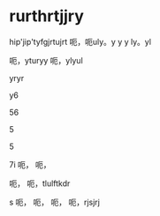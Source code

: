 # rurthrtjjry
hip'jip'tyfgjrtujrt
呃，呃uly。y y y ly。yl


呃，yturyy
呃，ylyul



yryr

y6



56

5



5



7i
呃，
呃，


呃，
呃，tlulftkdr

s
呃，
呃，
呃，
呃，rjsjrj



